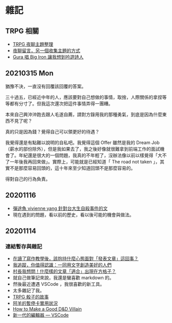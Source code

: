 # 雜記

## TRPG 相關

- [TRPG 夜聊主題整理](https://docs.google.com/spreadsheets/d/1I-n68jmUuIQ_OsEBfsbZV189o2hrNMYmrfGVeZF3xJI/edit#gid=0)
- [夜聊留言，另一個收集主題的方式](https://docs.google.com/forms/d/e/1FAIpQLSeJryOaSawqjM2Vb1yDhcagXARagHRtd4eqX8xS81gtydEwfA/viewform?usp=sf_link)
- [Gura 唱 Big Iron 讓我想到吟遊詩人](https://www.youtube.com/watch?v=8Vt6PglFWb0)

## 20210315 Mon

猶豫不決，一直沒有回覆該回覆的答案。

三十過五，已經近中年的人，應該要對自己想做的事情，取捨，人際關係的拿捏等等都有分寸了。但我這次還次把這件事情弄得一團糟。

本來自己興沖沖跑去跟人毛遂自薦，請對方錄用我的那種勇氣，到底是因為什麼東西不見了呢？

真的只是因為錢？覺得自己可以領更好的待遇？

我覺得還是有點難以說明的自私吧。我覺得這個 Offer 雖然是我的 Dream Job （薪水的部份除外），但是我如果去了，我之後好像就很難拿到前端工作的面試機會了。年紀還是很大的一個問題，我真的不年輕了，沒辦法像以前以樣覺得「大不了一年後我再回來做」。實際上，可能就是已經知道「 The road not taken 」，其實不是那麼容易回頭的，這十年來至少知道回頭不是那麼容易的。

得對自己的行為負責。

## 20201116

- [彈途魚 vivienne yang 針對台大生自殺事件的文](https://www.facebook.com/tantooyu/posts/1288515691545820)
- 現在遇到的問題，看以前的歷史，看以後可能的機會與做法。

## 20201114

### 連結暫存與雜記

- [在讀了寫作教學後，該抱持什麼心態面對「發表文章」這回事？](https://vocus.cc/moonrogutalk/5f9581d3fd89780001acc7de)
- [我追蹤，你值得認識：一同用文字創造美好的人們](https://vocus.cc/moonrogutalk/5f9fd605fd89780001d1caa0)
- [村長我想問！什麼樣的文章「適合」出現在方格子？](https://vocus.cc/@moonrogu/5fa61f6bfd8978000123b723)
- 就自己做筆記來說，我還是蠻喜歡 markdown 的。
- 然後最近遭遇 VSCode ，我很喜歡的新工具。
- 太多雜記了我。
- [TRPG 骰子的故事](https://www.youtube.com/watch?v=Yqt3A1bpoYA)
- [阿羊的暫停卡實用狀況](https://www.plurk.com/p/o3azsu)
- [How to Make a Good D&D Villain](https://www.youtube.com/watch?v=z8kWRfndsn8)
- [新一代的編輯器 — VSCode](https://larrylu.blog/vscode-1b6f24e082ba)
